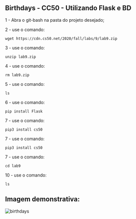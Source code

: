 ## Birthdays - CC50 - Utilizando Flask e BD

1 - Abra o git-bash na pasta do projeto desejado;

2 - use o comando:

 	wget https://cdn.cs50.net/2020/fall/labs/9/lab9.zip

3 - use o comando:

	unzip lab9.zip

4 - use o comando:

	rm lab9.zip

5 - use o comando:

	ls

6 - use o comando:

	pip install Flask

7 - use o comando:

	pip3 install cs50

7 - use o comando:

	pip3 install cs50

7 - use o comando:

	cd lab9

10 - use o comando:

	ls

## Imagem demonstrativa:

![birthdays](https://user-images.githubusercontent.com/85769101/213922299-70900792-fff1-44ee-86e3-8c342718d828.png)